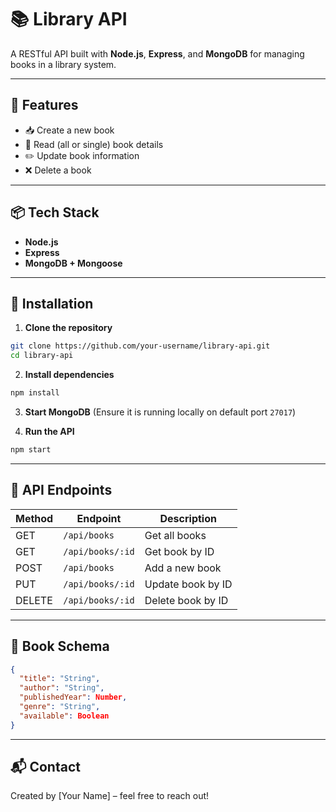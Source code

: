 # 📚 Library API

A RESTful API built with **Node.js**, **Express**, and **MongoDB** for managing books in a library system.

---

## 🔧 Features

- 📥 Create a new book
- 📖 Read (all or single) book details
- ✏️ Update book information
- ❌ Delete a book

---

## 📦 Tech Stack

- **Node.js**
- **Express**
- **MongoDB + Mongoose**

---

## 🚀 Installation

1. **Clone the repository**

```bash
git clone https://github.com/your-username/library-api.git
cd library-api
```

2. **Install dependencies**

```bash
npm install
```

3. **Start MongoDB** (Ensure it is running locally on default port `27017`)

4. **Run the API**

```bash
npm start
```

---

## 📄 API Endpoints

| Method | Endpoint              | Description         |
|--------|------------------------|---------------------|
| GET    | `/api/books`          | Get all books       |
| GET    | `/api/books/:id`      | Get book by ID      |
| POST   | `/api/books`          | Add a new book      |
| PUT    | `/api/books/:id`      | Update book by ID   |
| DELETE | `/api/books/:id`      | Delete book by ID   |

---

## 🔖 Book Schema

```json
{
  "title": "String",
  "author": "String",
  "publishedYear": Number,
  "genre": "String",
  "available": Boolean
}
```

---

## 📬 Contact

Created by [Your Name] – feel free to reach out!